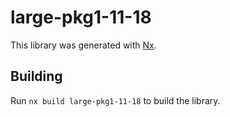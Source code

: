 # large-pkg1-11-18

This library was generated with [Nx](https://nx.dev).

## Building

Run `nx build large-pkg1-11-18` to build the library.

